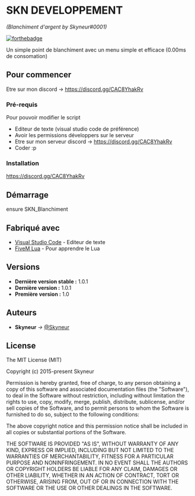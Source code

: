 # SKN DEVELOPPEMENT
_(Blanchiment d'argent by Skyneur#0001)_

[![forthebadge](https://discord-france.fr/assets/img/pics/2020/08/1_7YuxXLpRNzhvWSWnQGuMTg.png)](https://discord.gg/CAC8YhakRv)

Un simple point de blanchiment avec un menu simple et efficace (0.00ms de consomation)

## Pour commencer

Etre sur mon discord -> https://discord.gg/CAC8YhakRv

### Pré-requis

Pour pouvoir modifier le script

- Editeur de texte (visual studio code de préférence)
- Avoir les permissions développers sur le serveur
- Etre sur mon serveur discord -> https://discord.gg/CAC8YhakRv
- Coder :p

### Installation

https://discord.gg/CAC8YhakRv

## Démarrage

ensure SKN_Blanchiment

## Fabriqué avec

* [Visual Studio Code](https://code.visualstudio.com) - Editeur de texte
* [FiveM Lua](https://docs.fivem.net/docs/scripting-manual/runtimes/lua/) - Pour apprendre le Lua

## Versions

* **Dernière version stable :** 1.0.1
* **Dernière version :** 1.0.1
* **Première version :** 1.0


## Auteurs

* **Skyneur** _->_ [@Skyneur](https://github.com/Skyneur)

## License

The MIT License (MIT)

Copyright (c) 2015-present Skyneur

Permission is hereby granted, free of charge, to any person obtaining a copy of this software and associated documentation files (the "Software"), to deal in the Software without restriction, including without limitation the rights to use, copy, modify, merge, publish, distribute, sublicense, and/or sell copies of the Software, and to permit persons to whom the Software is furnished to do so, subject to the following conditions:

The above copyright notice and this permission notice shall be included in all copies or substantial portions of the Software.

THE SOFTWARE IS PROVIDED "AS IS", WITHOUT WARRANTY OF ANY KIND, EXPRESS OR IMPLIED, INCLUDING BUT NOT LIMITED TO THE WARRANTIES OF MERCHANTABILITY, FITNESS FOR A PARTICULAR PURPOSE AND NONINFRINGEMENT. IN NO EVENT SHALL THE AUTHORS OR COPYRIGHT HOLDERS BE LIABLE FOR ANY CLAIM, DAMAGES OR OTHER LIABILITY, WHETHER IN AN ACTION OF CONTRACT, TORT OR OTHERWISE, ARISING FROM, OUT OF OR IN CONNECTION WITH THE SOFTWARE OR THE USE OR OTHER DEALINGS IN THE SOFTWARE.

